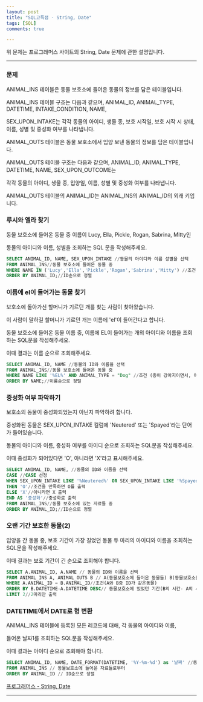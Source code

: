 ```yaml
---
layout: post
title: "SQL고득점 - String, Date"
tags: [SQL]
comments: true

---
```


위 문제는 프로그래머스 사이트의 String, Date 문제에 관한 설명입니다.<br>

---


### 문제

ANIMAL_INS 테이블은 동물 보호소에 들어온 동물의 정보를 담은 테이블입니다.

ANIMAL_INS 테이블 구조는 다음과 같으며, ANIMAL_ID, ANIMAL_TYPE, DATETIME, INTAKE_CONDITION, NAME,

SEX_UPON_INTAKE는 각각 동물의 아이디, 생물 종, 보호 시작일, 보호 시작 시 상태, 이름, 성별 및 중성화 여부를 나타냅니다.

ANIMAL_OUTS 테이블은 동물 보호소에서 입양 보낸 동물의 정보를 담은 테이블입니다.

ANIMAL_OUTS 테이블 구조는 다음과 같으며, ANIMAL_ID, ANIMAL_TYPE, DATETIME, NAME, SEX_UPON_OUTCOME는 

각각 동물의 아이디, 생물 종, 입양일, 이름, 성별 및 중성화 여부를 나타냅니다.

ANIMAL_OUTS 테이블의 ANIMAL_ID는 ANIMAL_INS의 ANIMAL_ID의 외래 키입니다.

### 루시와 엘라 찾기

동물 보호소에 들어온 동물 중 이름이 Lucy, Ella, Pickle, Rogan, Sabrina, Mitty인

동물의 아이디와 이름, 성별을 조회하는 SQL 문을 작성해주세요.

```SQL
SELECT ANIMAL_ID, NAME, SEX_UPON_INTAKE //동물의 아이디와 이름 성별을 선택
FROM ANIMAL_INS//동물 보호소에 들어온 동물 중
WHERE NAME IN ('Lucy','Ella','Pickle','Rogan','Sabrina','Mitty') //조건 ( 이름 안에 ~~가 포함된)
ORDER BY ANIMAL_ID;//ID순으로 정렬
```

### 이름에 el이 들어가는 동물 찾기

보호소에 돌아가신 할머니가 기르던 개를 찾는 사람이 찾아왔습니다.

이 사람이 말하길 할머니가 기르던 개는 이름에 'el'이 들어간다고 합니다.

동물 보호소에 들어온 동물 이름 중, 이름에 EL이 들어가는 개의 아이디와 이름을 조회하는 SQL문을 작성해주세요.

이때 결과는 이름 순으로 조회해주세요.

```SQL
SELECT ANIMAL_ID, NAME //동물의 ID와 이름을 선택
FROM ANIMAL_INS//동물 보호소에 들어온 동물 중
WHERE NAME LIKE '%EL%' AND ANIMAL_TYPE = "Dog" //조건 (종이 강아지이면서, 이름에 %EL%이 들어간 동물)
ORDER BY NAME;//이름순으로 정렬
```

### 중성화 여부 파악하기

보호소의 동물이 중성화되었는지 아닌지 파악하려 합니다.

중성화된 동물은 SEX_UPON_INTAKE 컬럼에 'Neutered' 또는 'Spayed'라는 단어가 들어있습니다.

동물의 아이디와 이름, 중성화 여부를 아이디 순으로 조회하는 SQL문을 작성해주세요.

이때 중성화가 되어있다면 'O', 아니라면 'X'라고 표시해주세요.

```SQL
SELECT ANIMAL_ID, NAME, //동물의 ID와 이름을 선택 
CASE //CASE 선정
WHEN SEX_UPON_INTAKE LIKE '%Neutered%' OR SEX_UPON_INTAKE LIKE '%Spayed%' // 동물의 성별에 Neutered 또는 Spayed가 들어있다면?
THEN 'O'//조건을 만족하면 O를 출력
ELSE 'X'//아니라면 X 출력
END AS '중성화'//중성화로 출력
FROM ANIMAL_INS//동물 보호소에 있는 자료들 중
ORDER BY ANIMAL_ID;//ID순으로 정렬
```

### 오랜 기간 보호한 동물(2)

입양을 간 동물 중, 보호 기간이 가장 길었던 동물 두 마리의 아이디와 이름을 조회하는 SQL문을 작성해주세요.

이때 결과는 보호 기간이 긴 순으로 조회해야 합니다.

```SQL
SELECT A.ANIMAL_ID, A.NAME // 동물의 ID와 이름을 선택
FROM ANIMAL_INS A, ANIMAL_OUTS B // A(동물보호소에 들어온 동물들) B(동물보호소를 나간 동물들)로부터
WHERE A.ANIMAL_ID = B.ANIMAL_ID//조건(A와 B중 ID가 같은동물) 
ORDER BY B.DATETIME-A.DATETIME DESC// 동물보호소에 있었던 기간(B의 시간- A의 시간)순으로 정렬
LIMIT 2//2마리만 출력
```

### DATETIME에서 DATE로 형 변환
ANIMAL_INS 테이블에 등록된 모든 레코드에 대해, 각 동물의 아이디와 이름,

들어온 날짜1를 조회하는 SQL문을 작성해주세요.

이때 결과는 아이디 순으로 조회해야 합니다.

```SQL
SELECT ANIMAL_ID, NAME, DATE_FORMAT(DATETIME, '%Y-%m-%d') as '날짜' //동물의ID와 이름 날짜(년도,월,일)을 선택
FROM ANIMAL_INS // 동물보호소에 들어온 자료들로부터
ORDER BY ANIMAL_ID // ID순으로 정렬
```

<a href = "https://programmers.co.kr/learn/courses/30/parts/17047">프로그래머스 - String, Date</a>

---
